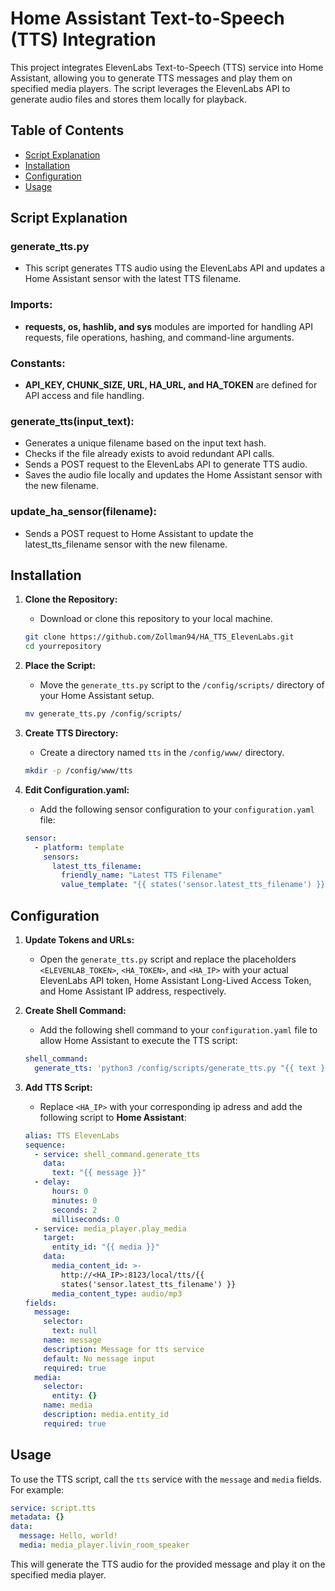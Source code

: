 # Home Assistant Text-to-Speech (TTS) Integration

This project integrates ElevenLabs Text-to-Speech (TTS) service into Home Assistant, allowing you to generate TTS messages and play them on specified media players. The script leverages the ElevenLabs API to generate audio files and stores them locally for playback.

## Table of Contents
- [Script Explanation](#script-explanation)
- [Installation](#installation)
- [Configuration](#configuration)
- [Usage](#usage)


## Script Explanation
### generate_tts.py
- This script generates TTS audio using the ElevenLabs API and updates a Home Assistant sensor with the latest TTS filename.

### Imports:
- **requests, os, hashlib, and sys** modules are imported for handling API requests, file operations, hashing, and command-line arguments.
  
### Constants:

- **API_KEY, CHUNK_SIZE, URL, HA_URL, and HA_TOKEN** are defined for API access and file handling.
  
### generate_tts(input_text):
- Generates a unique filename based on the input text hash.
- Checks if the file already exists to avoid redundant API calls.
- Sends a POST request to the ElevenLabs API to generate TTS audio.
- Saves the audio file locally and updates the Home Assistant sensor with the new filename.
  
### update_ha_sensor(filename):
- Sends a POST request to Home Assistant to update the latest_tts_filename sensor with the new filename.

## Installation

1. **Clone the Repository:**
   - Download or clone this repository to your local machine.

    ```bash
    git clone https://github.com/Zollman94/HA_TTS_ElevenLabs.git
    cd yourrepository
    ```

2. **Place the Script:**
   - Move the `generate_tts.py` script to the `/config/scripts/` directory of your Home Assistant setup.
   
    ```bash
    mv generate_tts.py /config/scripts/
    ```

3. **Create TTS Directory:**
   - Create a directory named `tts` in the `/config/www/` directory.
   
    ```bash
    mkdir -p /config/www/tts
    ```

4. **Edit Configuration.yaml:**
   - Add the following sensor configuration to your `configuration.yaml` file:
   
    ```yaml
    sensor:
      - platform: template
        sensors:
          latest_tts_filename:
            friendly_name: "Latest TTS Filename"
            value_template: "{{ states('sensor.latest_tts_filename') }}"
    ```

## Configuration

1. **Update Tokens and URLs:**
   - Open the `generate_tts.py` script and replace the placeholders `<ELEVENLAB_TOKEN>`, `<HA_TOKEN>`, and `<HA_IP>` with your actual ElevenLabs API token, Home Assistant Long-Lived Access Token, and Home Assistant IP address, respectively.

2. **Create Shell Command:**
   - Add the following shell command to your `configuration.yaml` file to allow Home Assistant to execute the TTS script:
   
    ```yaml
    shell_command:
      generate_tts: 'python3 /config/scripts/generate_tts.py "{{ text }}"'
    ```

3. **Add TTS Script:**
   - Replace `<HA_IP>` with your corresponding ip adress and add the following script to **Home Assistant**:
   
    ```yaml
    alias: TTS ElevenLabs
    sequence:
      - service: shell_command.generate_tts
        data:
          text: "{{ message }}"
      - delay:
          hours: 0
          minutes: 0
          seconds: 2
          milliseconds: 0
      - service: media_player.play_media
        target:
          entity_id: "{{ media }}"
        data:
          media_content_id: >-
            http://<HA_IP>:8123/local/tts/{{
            states('sensor.latest_tts_filename') }}
          media_content_type: audio/mp3
    fields:
      message:
        selector:
          text: null
        name: message
        description: Message for tts service
        default: No message input
        required: true
      media:
        selector:
          entity: {}
        name: media
        description: media.entity_id
        required: true
    ```

## Usage

To use the TTS script, call the `tts` service with the `message` and `media` fields. For example:
```yaml
service: script.tts
metadata: {}
data:
  message: Hello, world!
  media: media_player.livin_room_speaker
```

This will generate the TTS audio for the provided message and play it on the specified media player.
